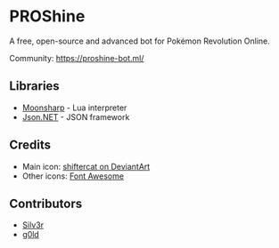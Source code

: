 # PROShine

A free, open-source and advanced bot for Pokémon Revolution Online.

Community: https://proshine-bot.ml/

## Libraries

* [Moonsharp](http://www.moonsharp.org/) - Lua interpreter
* [Json.NET](http://www.newtonsoft.com/json) - JSON framework

## Credits

* Main icon: [shiftercat on DeviantArt](https://shiftercat.deviantart.com/)
* Other icons: [Font Awesome](http://fontawesome.io/icons/)

## Contributors

* [Silv3r](https://github.com/Silv3rPRO/)
* [g0ld](https://github.com/g0ldPRO/)
